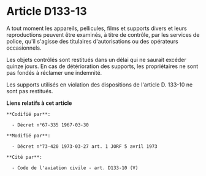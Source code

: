 # Article D133-13

A tout moment les appareils, pellicules, films et supports divers et leurs reproductions peuvent être examinés, à titre de
contrôle, par les services de police, qu'il s'agisse des titulaires d'autorisations ou des opérateurs occasionnels.

Les objets contrôlés sont restitués dans un délai qui ne saurait excéder quinze jours. En cas de détérioration des supports,
les propriétaires ne sont pas fondés à réclamer une indemnité.

Les supports utilisés en violation des dispositions de l'article D. 133-10 ne sont pas restitués.

**Liens relatifs à cet article**

	**Codifié par**:

	  - Décret n°67-335 1967-03-30

	**Modifié par**:

	  - Décret n°73-420 1973-03-27 art. 1 JORF 5 avril 1973

	**Cité par**:

	  - Code de l'aviation civile - art. D133-10 (V)
